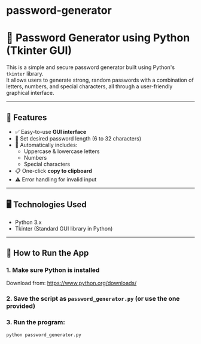 # password-generator
# 🔐 Password Generator using Python (Tkinter GUI)

This is a simple and secure password generator built using Python's `tkinter` library.  
It allows users to generate strong, random passwords with a combination of letters, numbers, and special characters, all through a user-friendly graphical interface.

---

## 🧩 Features

- ✅ Easy-to-use **GUI interface**
- 🔢 Set desired password length (6 to 32 characters)
- 🔐 Automatically includes:
  - Uppercase & lowercase letters
  - Numbers
  - Special characters
- 📋 One-click **copy to clipboard**
- ⚠️ Error handling for invalid input

---

## 🖥️ Technologies Used

- Python 3.x  
- Tkinter (Standard GUI library in Python)

---

## 🚀 How to Run the App

### 1. Make sure Python is installed  
Download from: https://www.python.org/downloads/

### 2. Save the script as `password_generator.py` (or use the one provided)

### 3. Run the program:

```bash
python password_generator.py
